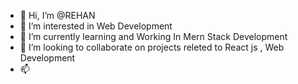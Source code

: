 - 👋 Hi, I’m @REHAN
- 👀 I’m interested in Web Development
- 🌱 I’m currently learning and Working In Mern Stack Development
- 💞️ I’m looking to collaborate on projects releted to React js , Web Development
- 📫 


